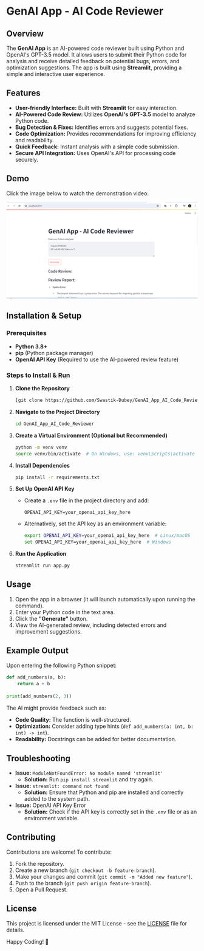 # GenAI App - AI Code Reviewer

## Overview

The **GenAI App** is an AI-powered code reviewer built using Python and OpenAI's GPT-3.5 model. It allows users to submit their Python code for analysis and receive detailed feedback on potential bugs, errors, and optimization suggestions. The app is built using **Streamlit**, providing a simple and interactive user experience.

## Features

- **User-friendly Interface:** Built with **Streamlit** for easy interaction.
- **AI-Powered Code Review:** Utilizes **OpenAI's GPT-3.5** model to analyze Python code.
- **Bug Detection & Fixes:** Identifies errors and suggests potential fixes.
- **Code Optimization:** Provides recommendations for improving efficiency and readability.
- **Quick Feedback:** Instant analysis with a simple code submission.
- **Secure API Integration:** Uses OpenAI's API for processing code securely.

## Demo

Click the image below to watch the demonstration video:

[![Watch the video](Screenshot%202024-04-16%20080220.png)](https://drive.google.com/file/d/1wSTvgl5APoICxDhBwRDK-uUS9FjY4ahu/view?usp=sharing)

## Installation & Setup

### Prerequisites
- **Python 3.8+**
- **pip** (Python package manager)
- **OpenAI API Key** (Required to use the AI-powered review feature)

### Steps to Install & Run

1. **Clone the Repository**
   ```bash
   [git clone https://github.com/Swastik-Dubey/GenAI_App_AI_Code_Reviewer.git](https://github.com/sridharreddy7831/GenAI-App---AI-Code-Reviewer.git)
   ```
2. **Navigate to the Project Directory**
   ```bash
   cd GenAI_App_AI_Code_Reviewer
   ```
3. **Create a Virtual Environment (Optional but Recommended)**
   ```bash
   python -m venv venv
   source venv/bin/activate  # On Windows, use: venv\Scripts\activate
   ```
4. **Install Dependencies**
   ```bash
   pip install -r requirements.txt
   ```
5. **Set Up OpenAI API Key**
   - Create a `.env` file in the project directory and add:
     ```env
     OPENAI_API_KEY=your_openai_api_key_here
     ```
   - Alternatively, set the API key as an environment variable:
     ```bash
     export OPENAI_API_KEY=your_openai_api_key_here  # Linux/macOS
     set OPENAI_API_KEY=your_openai_api_key_here  # Windows
     ```

6. **Run the Application**
   ```bash
   streamlit run app.py
   ```

## Usage

1. Open the app in a browser (it will launch automatically upon running the command).
2. Enter your Python code in the text area.
3. Click the **"Generate"** button.
4. View the AI-generated review, including detected errors and improvement suggestions.

## Example Output

Upon entering the following Python snippet:
```python
def add_numbers(a, b):
    return a + b

print(add_numbers(2, 3))
```

The AI might provide feedback such as:
- **Code Quality:** The function is well-structured.
- **Optimization:** Consider adding type hints (`def add_numbers(a: int, b: int) -> int`).
- **Readability:** Docstrings can be added for better documentation.

## Troubleshooting

- **Issue:** `ModuleNotFoundError: No module named 'streamlit'`
  - **Solution:** Run `pip install streamlit` and try again.
- **Issue:** `streamlit: command not found`
  - **Solution:** Ensure that Python and pip are installed and correctly added to the system path.
- **Issue:** OpenAI API Key Error
  - **Solution:** Check if the API key is correctly set in the `.env` file or as an environment variable.

## Contributing

Contributions are welcome! To contribute:
1. Fork the repository.
2. Create a new branch (`git checkout -b feature-branch`).
3. Make your changes and commit (`git commit -m "Added new feature"`).
4. Push to the branch (`git push origin feature-branch`).
5. Open a Pull Request.

## License

This project is licensed under the MIT License - see the [LICENSE](LICENSE) file for details.



Happy Coding! 🚀

